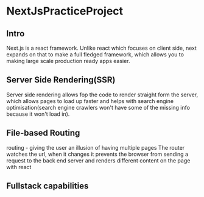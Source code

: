 # NextJsPracticeProject

## Intro
Next.js is a react framework. Unlike react which focuses on client side, next expands on that to make a full fledged framework, which allows you to making large scale production ready apps easier.


## Server Side Rendering(SSR)
Server side rendering allows fop the code to render straight form the server, which allows pages to load up faster and helps with search engine optimisation(search engine crawlers won't have some of the missing info because it won't load in).


## File-based Routing
routing - giving the user an illusion of having multiple pages
The router watches the url, when it changes it prevents the browser from sending a request to the back end server and renders different content on the page with react


## Fullstack capabilities